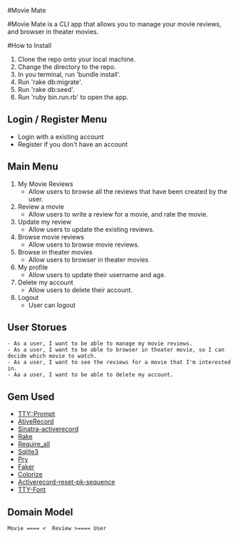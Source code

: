 #Movie Mate

#Movie Mate is a CLI app that allows you to manage your movie reviews, and browser in theater movies.

#How to Install
1. Clone the repo onto your local machine.
2. Change the directory to the repo.
3. In you terminal, run 'bundle install'.
4. Run 'rake db:migrate'.
5. Run 'rake db:seed'.
6. Run 'ruby bin.run.rb' to open the app.

## Login / Register Menu
- Login with a existing account
- Register if you don't have an account

## Main Menu
1. My Movie Reviews 
	- Allow users to browse all the reviews that have been created by the user.
2. Review a movie
	- Allow users to write a review for a movie, and rate the movie. 
3. Update my review
	- Allow users to update the existing reviews.
4. Browse movie reviews
	- Allow users to browse movie reviews.
5. Browse in theater movies
	- Allow users to browser in theater movies 
6. My profile
	- Allow users to update their username and age. 
7. Delete my account
	- Allow users to delete their account.
7. Logout
	- User can logout

## 	User Storues
	- As a user, I want to be able to manage my movie reviews.
	- As a user, I want to be able to browser in theater movie, so I can decide which movie to watch.
	- As a user, I want to see the reviews for a movie that I'm interested in.
	- Aa a user, I want to be able to delete my account.

## Gem Used
  - [TTY::Prompt](https://github.com/piotrmurach/tty-prompt)
  - [AtiveRecord](https://github.com/rails/rails)
  - [Sinatra-activerecord](https://github.com/sinatra-activerecord/sinatra-activerecord)
  - [Rake](https://github.com/ruby/rake)
  - [Require_all](https://github.com/jarmo/require_all)
  - [Sqlite3](https://github.com/mackyle/sqlite)
  - [Pry](https://github.com/pry/pry)
  - [Faker](https://github.com/faker-ruby/faker)
  - [Colorize](https://github.com/fazibear/colorize)
  - [Activerecord-reset-pk-sequence](https://github.com/rails/rails/tree/master/activerecord)
  - [TTY-Font](https://github.com/piotrmurach/tty-font)

## Domain Model
	Movie ==== <  Review >==== User





